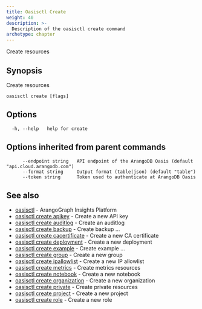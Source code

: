 ```yaml
---
title: Oasisctl Create
weight: 40
description: >-
  Description of the oasisctl create command
archetype: chapter
---
```

Create resources

## Synopsis

Create resources

```
oasisctl create [flags]
```

## Options

```
  -h, --help   help for create
```

## Options inherited from parent commands

```
      --endpoint string   API endpoint of the ArangoDB Oasis (default "api.cloud.arangodb.com")
      --format string     Output format (table|json) (default "table")
      --token string      Token used to authenticate at ArangoDB Oasis
```

## See also

* [oasisctl](../options.md)	 - ArangoGraph Insights Platform
* [oasisctl create apikey](create-api-key.md)	 - Create a new API key
* [oasisctl create auditlog](create-audit-log.md)	 - Create an auditlog
* [oasisctl create backup](create-backup.md)	 - Create backup ...
* [oasisctl create cacertificate](create-ca-certificate.md)	 - Create a new CA certificate
* [oasisctl create deployment](create-deployment.md)	 - Create a new deployment
* [oasisctl create example](create-example.md)	 - Create example ...
* [oasisctl create group](create-group.md)	 - Create a new group
* [oasisctl create ipallowlist](create-ip-allowlist.md)	 - Create a new IP allowlist
* [oasisctl create metrics](create-metrics.md)	 - Create metrics resources
* [oasisctl create notebook](create-notebook.md)	 - Create a new notebook
* [oasisctl create organization](create-organization.md)	 - Create a new organization
* [oasisctl create private](create-private.md)	 - Create private resources
* [oasisctl create project](create-project.md)	 - Create a new project
* [oasisctl create role](create-role.md)	 - Create a new role

